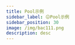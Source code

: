 ```yaml
---
title: Pool示例
sidebar_label: 😖Pool示例
sidebar_position: 30
image: /img/bac111.png
description: desc
---
```

